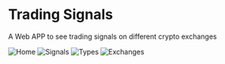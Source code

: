 # Trading Signals

A Web APP to see trading signals on different crypto exchanges

![Home](https://github.com/christiandbf/trading-signals/blob/master/img/home.png)
![Signals](https://github.com/christiandbf/trading-signals/blob/master/img/signals.png)
![Types](https://github.com/christiandbf/trading-signals/blob/master/img/types.png)
![Exchanges](https://github.com/christiandbf/trading-signals/blob/master/img/exchanges.png)
